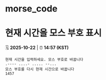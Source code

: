 # morse_code
# 현재 시간을 모스 부호 표시
<!-- MORSE_TIME_START -->
🗓️ **2025-10-22** | ⏰ **14:57 (KST)**

```
현재 시간을 입력하세요. 모스 부호로 바꿉니다
.---- ....- ..... --...
모스 부호를 다시 현재 시간으로 바꿉니다
1457
```
<!-- MORSE_TIME_END -->
